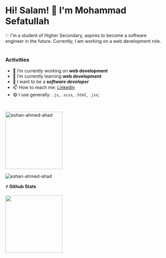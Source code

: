 <h1>Hi! Salam! 👋 I'm Mohammad Sefatullah</h1>
✨ I'm a student of Higher Secondary, aspires to become a software engineer in the future. Currently, I am working on a web development role.
<br/><br/>

### Activities
-  🔭 I’m currently working on **web development**
-  🌱 I’m currently learning **web development**
-  🤔 I want to be a ***software developer***
-  📫 How to reach me: [Linkedin](https://www.linkedin.com/in/mosefatullah/)
-  😄 I use generally: `.js`, `.scss`, `.html`, `.jsx`;


<br/>


<!--<b>&#128200; Problem Solving</b>

<p float="left">
<img height="200em"  src="https://leetcard.jacoblin.cool/mosefatullah?theme=light&font=Karma&ext=activity" />
</p>-->


<p><img height='180em' src="https://github-readme-stats.vercel.app/api/top-langs?username=eshan-ahmed-ahad&show_icons=true&locale=en&layout=compact" alt="eshan-ahmed-ahad" /></p>
<p><img align="center" src="https://github-readme-streak-stats.herokuapp.com/?user=eshan-ahmed-ahad&" alt="eshan-ahmed-ahad" /></p>

<b>⚡ Github Stats</b>
<p>
<img height='180em' src="https://github-readme-stats.vercel.app/api?username=mosefatullah&show_icons=true" />
</p>
